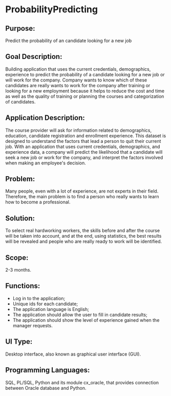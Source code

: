 # ProbabilityPredicting

## Purpose:

Predict the probability of an candidate looking for a new job

## Goal Description:

Building application that uses the current credentials, demographics, experience to predict the probability of a candidate looking for a new job or will work for the company. 
Company wants to know which of these candidates are really wants to work for the company after training or looking for a new employment because it helps to reduce the cost and time as well as the quality of training or planning the courses and categorization of candidates.

## Application Description:

The course provider will ask for information related to demographics, education, candidate registration and enrollment experience. This dataset is designed to understand the factors that lead a person to quit their current job. With an application that uses current credentials, demographics, and experience data, a company will predict the likelihood that a candidate will seek a new job or work for the company, and interpret the factors involved when making an employee's decision.

## Problem:

Many people, even with a lot of experience, are not experts in their field. Therefore, the main problem is to find a person who really wants to learn how to become a professional.

## Solution:

To select real hardworking workers, the skills before and after the course will be taken into account, and at the end, using statistics, the best results will be revealed and people who are really ready to work will be identified.

## Scope:

2-3 months.

## Functions:

- Log in to the application;
- Unique ids for each candidate;
- The application language is English;
- The application should allow the user to fill in candidate results;
- The application should show the level of experience gained when the manager requests.

## UI Type:

Desktop interface, also known as graphical user interface (GUI).

## Programming Languages:

SQL, PL/SQL, Python and its module cx_oracle, that provides connection between Oracle database and Python.
